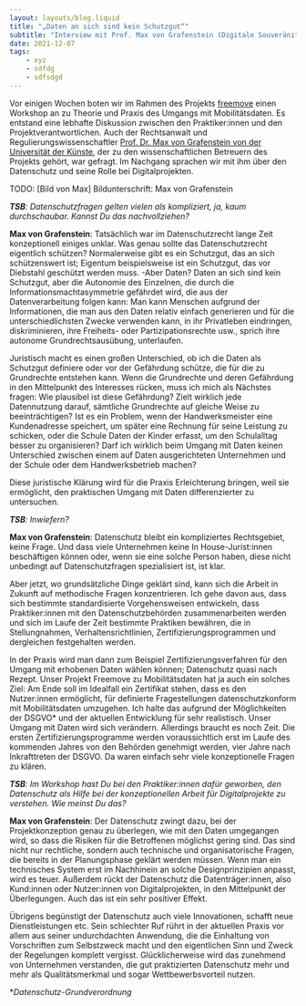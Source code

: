 ```yaml
---
layout: layouts/blog.liquid
title: "„Daten an sich sind kein Schutzgut“"
subtitle: "Interview mit Prof. Max von Grafenstein (Digitale Souveränität, UdK)"
date: 2021-12-07
tags: 
    - xyz
    - sdfdg
    - sdfsdgd
---
```


Vor einigen Wochen boten wir im Rahmen des Projekts [freemove](https://www.technologiestiftung-berlin.de/projekte/freemove) einen Workshop an zu Theorie und Praxis des Umgangs mit Mobilitätsdaten. Es entstand eine lebhafte Diskussion zwischen den Praktiker:innen und den Projektverantwortlichen. Auch der Rechtsanwalt und Regulierungswissenschaftler [Prof. Dr. Max von Grafenstein von der Universität der Künste](https://www.udk-berlin.de/personen/detailansicht/person/show/maximilian-von-grafenstein-llm/), der zu den wissenschaftlichen Betreuern des Projekts gehört, war gefragt. Im Nachgang sprachen wir mit ihm über den Datenschutz und seine Rolle bei Digitalprojekten.

TODO: [Bild von Max]
Bildunterschrift: Max von Grafenstein

_**TSB**: Datenschutzfragen gelten vielen als kompliziert, ja, kaum durchschaubar. Kannst Du das nachvollziehen?_

**Max von Grafenstein**: Tatsächlich war im Datenschutzrecht lange Zeit konzeptionell einiges unklar. Was genau sollte das Datenschutzrecht eigentlich schützen? Normalerweise gibt es ein Schutzgut, das an sich schützenswert ist; Eigentum beispielsweise ist ein Schutzgut, das vor Diebstahl geschützt werden muss. -Aber Daten? Daten an sich sind kein Schutzgut, aber die Autonomie des Einzelnen, die durch die Informationsmachtasymmetrie gefährdet wird, die aus der Datenverarbeitung folgen kann: Man kann Menschen aufgrund der Informationen, die man aus den Daten relativ einfach generieren und für die unterschiedlichsten Zwecke verwenden kann, in ihr Privatleben eindringen, diskriminieren, ihre Freiheits- oder Partizipationsrechte usw., sprich ihre autonome Grundrechtsausübung, unterlaufen.

Juristisch macht es einen großen Unterschied, ob ich die Daten als Schutzgut definiere oder vor der Gefährdung schütze, die für die zu Grundrechte entstehen kann. Wenn die Grundrechte und deren Gefährdung in den Mittelpunkt des Interesses rücken, muss ich mich als Nächstes fragen: Wie plausibel ist diese Gefährdung? Zielt wirklich jede Datennutzung darauf, sämtliche Grundrechte auf gleiche Weise zu beeinträchtigen? Ist es ein Problem, wenn der Handwerksmeister eine Kundenadresse speichert, um später eine Rechnung für seine Leistung zu schicken, oder die Schule Daten der Kinder erfasst, um den Schulalltag besser zu organisieren? Darf ich wirklich beim Umgang mit Daten keinen Unterschied zwischen einem auf Daten ausgerichteten Unternehmen und der Schule oder dem Handwerksbetrieb machen?

Diese juristische Klärung wird für die Praxis Erleichterung bringen, weil sie ermöglicht, den praktischen Umgang mit Daten differenzierter zu untersuchen.

_**TSB**: Inwiefern?_

**Max von Grafenstein**: Datenschutz bleibt ein kompliziertes Rechtsgebiet, keine Frage. Und dass viele Unternehmen keine In House-Jurist:innen beschäftigen können oder, wenn sie eine solche Person haben, diese nicht unbedingt auf Datenschutzfragen spezialisiert ist, ist klar.

Aber jetzt, wo grundsätzliche Dinge geklärt sind, kann sich die Arbeit in Zukunft auf methodische Fragen konzentrieren. Ich gehe davon aus, dass sich bestimmte standardisierte Vorgehensweisen entwickeln, dass Praktiker:innen mit den Datenschutzbehörden zusammenarbeiten werden und sich im Laufe der Zeit bestimmte Praktiken bewähren, die in Stellungnahmen, Verhaltensrichtlinien, Zertifizierungsprogrammen und dergleichen festgehalten werden.

In der Praxis wird man dann zum Beispiel Zertifizierungsverfahren für den Umgang mit erhobenen Daten wählen können; Datenschutz quasi nach Rezept. Unser Projekt Freemove zu Mobilitätsdaten hat ja auch ein solches Ziel: Am Ende soll im Idealfall ein Zertifikat stehen, dass es den Nutzer:innen ermöglicht, für definierte Fragestellungen datenschutzkonform mit Mobilitätsdaten umzugehen. Ich halte das aufgrund der Möglichkeiten der DSGVO* und der aktuellen Entwicklung für sehr realistisch. Unser Umgang mit Daten wird sich verändern.
Allerdings braucht es noch Zeit. Die ersten Zertifizierungsprogramme werden voraussichtlich erst im Laufe des kommenden Jahres von den Behörden genehmigt werden, vier Jahre nach Inkrafttreten der DSGVO. Da waren einfach sehr viele konzeptionelle Fragen zu klären.

_**TSB**: Im Workshop hast Du bei den Praktiker:innen dafür geworben, den Datenschutz als Hilfe bei der konzeptionellen Arbeit für Digitalprojekte zu verstehen. Wie meinst Du das?_

**Max von Grafenstein**: Der Datenschutz zwingt dazu, bei der Projektkonzeption genau zu überlegen, wie mit den Daten umgegangen wird, so dass die Risiken für die Betroffenen möglichst gering sind. Das sind nicht nur rechtliche, sondern auch technische und organisatorische Fragen, die bereits in der Planungsphase geklärt werden müssen. Wenn man ein technisches System erst im Nachhinein an solche Designprinzipien anpasst, wird es teuer. Außerdem rückt der Datenschutz die Datenträger:innen, also Kund:innen oder Nutzer:innen von Digitalprojekten, in den Mittelpunkt der Überlegungen. Auch das ist ein sehr positiver Effekt.

Übrigens begünstigt der Datenschutz auch viele Innovationen, schafft neue Dienstleistungen etc. Sein schlechter Ruf rührt in der aktuellen Praxis vor allem aus seiner undurchdachten Anwendung, die die Einhaltung von Vorschriften zum Selbstzweck macht und den eigentlichen Sinn und Zweck der Regelungen komplett vergisst. Glücklicherweise wird das zunehmend von Unternehmen verstanden, die gut praktizierten Datenschutz mehr und mehr als Qualitätsmerkmal und sogar Wettbewerbsvorteil nutzen.

*_Datenschutz-Grundverordnung_